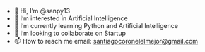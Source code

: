 - 👋 Hi, I’m @sanpy13
- 👀 I’m interested in Artificial Intelligence
- 🌱 I’m currently learning Python and Artificial Intelligence
- 💞️ I’m looking to collaborate on Startup
- 📫 How to reach me email: santiagocoronelelmejor@gmail.com

<!---
sanpy13/sanpy13 is a ✨ special ✨ repository because its `README.md` (this file) appears on your GitHub profile.
You can click the Preview link to take a look at your changes.
--->
